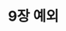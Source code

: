 ---
title: 9장 예외
# summary: Chapter 9：Exceptions
summary: 예외를 제대로 활용한다면 프로그램의 가독성, 신뢰성, 유지보수성이 높아지지만, 잘못 사용한다면 반대의 효과만 나타난다. 이번 장에서는 예외를 효과적으로 활용하는 지침을 다룬다.
description: 예외를 제대로 활용한다면 프로그램의 가독성, 신뢰성, 유지보수성이 높아지지만, 잘못 사용한다면 반대의 효과만 나타난다. 이번 장에서는 예외를 효과적으로 활용하는 지침을 다룬다.
---